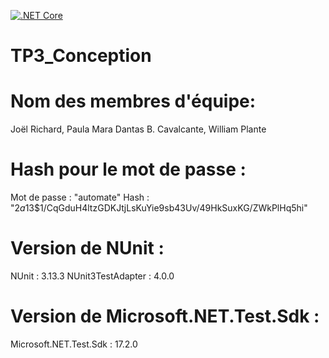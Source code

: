 [![.NET Core](https://github.com/joelrichard1/14E-TP3/actions/workflows/dotnet.yml/badge.svg?branch=main&event=pull_request)](https://github.com/joelrichard1/14E-TP3/actions/workflows/dotnet.yml)

# TP3_Conception
# Nom des membres d'équipe:
Joël Richard, 
Paula Mara Dantas B. Cavalcante, 
William Plante
# Hash pour le mot de passe :
Mot de passe : "automate"
Hash : "$2a$13$1/CqGduH4ltzGDKJtjLsKuYie9sb43Uv/49HkSuxKG/ZWkPlHq5hi"
# Version de NUnit :
NUnit : 3.13.3
NUnit3TestAdapter : 4.0.0
# Version de Microsoft.NET.Test.Sdk :
Microsoft.NET.Test.Sdk : 17.2.0

